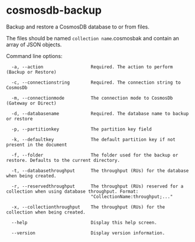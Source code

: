 # cosmosdb-backup

Backup and restore a CosmosDB database to or from files.

The files should be named `collection name`.cosmosbak and contain an array of JSON objects.

Command line options:

```
  -a, --action                  Required. The action to perform (Backup or Restore)

  -c, --connectionstring        Required. The connection string to CosmosDb

  -m, --connectionmode          The connection mode to CosmosDb (Gateway or Direct)

  -d, --databasename            Required. The database name to backup or restore

  -p, --partitionkey            The partition key field

  -k, --defaultkey              The default partition key if not present in the document

  -f, --folder                  The folder used for the backup or restore. Defaults to the current directory.

  -t, --databasethroughput      The throughput (RUs) for the database when being created.

  -r, --reservedthroughput      The throughput (RUs) reserved for a collection when using database throughput. Format:
                                "CollectionName:throughput;..."

  -x, --collectionthroughput    The throughput (RUs) for the collection when being created.

  --help                        Display this help screen.

  --version                     Display version information.
```
